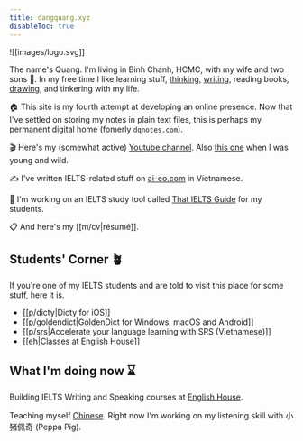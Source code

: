 ```yaml
---
title: dangquang.xyz
disableToc: true
---
```


![[images/logo.svg]]

The name's Quang. I'm living in Binh Chanh, HCMC, with my wife and two sons 👶. In my free time I like learning stuff, [thinking](tags/thoughts), [writing](/tags), reading books, [drawing](m/drawing), and tinkering with my life.

🏠 This site is my fourth attempt at developing an online presence. Now that I've settled on storing my notes in plain text files, this is perhaps my permanent digital home (fomerly `dqnotes.com`).

🎬 Here's my (somewhat active) [Youtube channel](https://www.youtube.com/channel/UCwHp8yAjMRmiPY9wnnW2GQQ). Also [this one](https://www.youtube.com/user/SuperEnglishbird) when I was young and wild.

✍️ I've written IELTS-related stuff on [ai-eo.com](https://ai-eo.com) in Vietnamese.

🔨 I'm working on an IELTS study tool called [That IELTS Guide](https://thatieltsguide.com) for my students.

📋 And here's my [[m/cv|résumé]].

## Students' Corner 🪴

If you're one of my IELTS students and are told to visit this place for some stuff, here it is.

- [[p/dicty|Dicty for iOS]]
- [[p/goldendict|GoldenDict for Windows, macOS and Android]]
- [[p/srs|Accelerate your language learning with SRS (Vietnamese)]]
- [[eh|Classes at English House]]

## What I'm doing now ⌛️

Building IELTS Writing and Speaking courses at [English House](https://ehc.edu.vn/).

Teaching myself [Chinese](/c/learnchinese). Right now I'm working on my listening skill with 小猪佩奇 (Peppa Pig).
